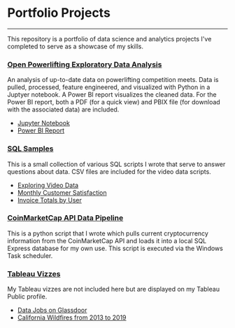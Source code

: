 # Portfolio Projects

---
This repository is a portfolio of data science and analytics projects I've completed to serve as a showcase of my skills.


### [Open Powerlifting Exploratory Data Analysis](https://github.com/jfox1620/Portfolio/tree/main/Powerlifting%20Exploratory%20Analysis)

An analysis of up-to-date data on powerlifting competition meets. Data is pulled, processed, feature engineered, and visualized with Python in a Juptyer notebook. A Power BI report visualizes the cleaned data. For the Power BI report, both a PDF (for a quick view) and PBIX file (for download with the associated data) are included.

  + [Jupyter Notebook](https://github.com/jfox1620/Portfolio/blob/main/Powerlifting%20Exploratory%20Analysis/Powerlifting_EDA.ipynb)
  + [Power BI Report](https://github.com/jfox1620/Portfolio/blob/main/Powerlifting%20Exploratory%20Analysis/Open_Powerlifting_Insights.pdf)


### [SQL Samples](https://github.com/jfox1620/Portfolio/tree/main/SQL%20Samples)

This is a small collection of various SQL scripts I wrote that serve to answer questions about data. CSV files are included for the video data scripts.

  + [Exploring Video Data](https://github.com/jfox1620/Portfolio/blob/main/SQL%20Samples/Exploring%20Video%20Data%20in%20SQL.sql)
  + [Monthly Customer Satisfaction](https://github.com/jfox1620/Portfolio/blob/main/SQL%20Samples/Monthly%20Customer%20Satisfaction%20SQL.docx)
  + [Invoice Totals by User](https://github.com/jfox1620/Portfolio/blob/main/SQL%20Samples/Invoice%20Totals%20by%20User%20SQL.docx)

### [CoinMarketCap API Data Pipeline](https://github.com/jfox1620/Portfolio/blob/main/Coinmarket%20API%20Pipeline/coinmarket_api_db_insert.py)

This is a python script that I wrote which pulls current cryptocurrency information from the CoinMarketCap API and loads it into a local SQL Express database for my own use. This script is executed via the Windows Task scheduler.

### [Tableau Vizzes](https://public.tableau.com/app/profile/justin.fox1702)

My Tableau vizzes are not included here but are displayed on my Tableau Public profile.

  + [Data Jobs on Glassdoor](https://public.tableau.com/app/profile/justin.fox1702/viz/GlassdoorDataJobs/Dashboard1)
  + [California Wildfires from 2013 to 2019](https://public.tableau.com/app/profile/justin.fox1702/viz/CaliforniaWildfires2013-2019_16773057254270/Dashboard1)
